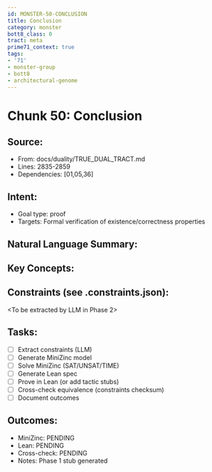 ```yaml
---
id: MONSTER-50-CONCLUSION
title: Conclusion
category: monster
bott8_class: 0
tract: meta
prime71_context: true
tags:
- '71'
- monster-group
- bott8
- architectural-genome
---
```



# Chunk 50: Conclusion

## Source:
- From: docs/duality/TRUE_DUAL_TRACT.md
- Lines: 2835-2859
- Dependencies: [01,05,36]

## Intent:
- Goal type: proof
- Targets: Formal verification of existence/correctness properties

## Natural Language Summary:
<To be filled during extraction phase>

## Key Concepts:
<To be identified from source during extraction>

## Constraints (see .constraints.json):
<To be extracted by LLM in Phase 2>

## Tasks:
- [ ] Extract constraints (LLM)
- [ ] Generate MiniZinc model
- [ ] Solve MiniZinc (SAT/UNSAT/TIME)
- [ ] Generate Lean spec
- [ ] Prove in Lean (or add tactic stubs)
- [ ] Cross-check equivalence (constraints checksum)
- [ ] Document outcomes

## Outcomes:
- MiniZinc: PENDING
- Lean: PENDING
- Cross-check: PENDING
- Notes: Phase 1 stub generated
